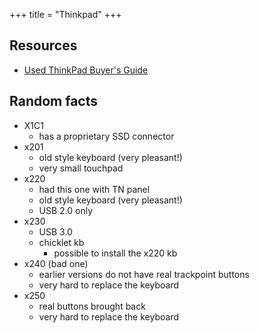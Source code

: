 +++
title = "Thinkpad"
+++


## Resources
- [Used ThinkPad Buyer's Guide](https://www.bobble.tech/free-stuff/used-thinkpad-buyers-guide)

## Random facts
- X1C1 
	- has a proprietary SSD connector
- x201
	- old style keyboard (very pleasant!)
	- very small touchpad
- x220
	- had this one with TN panel
	- old style keyboard (very pleasant!)
	- USB 2.0 only
- x230
	- USB 3.0
	- chicklet kb
		- possible to install the x220 kb
- x240 (bad one)
	- earlier versions do not have real trackpoint buttons
	- very hard to replace the keyboard
- x250
	- real buttons brought back
	- very hard to replace the keyboard